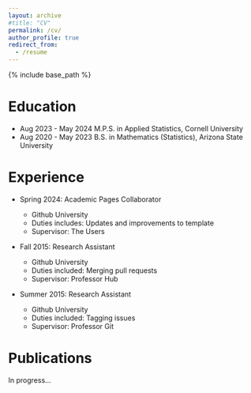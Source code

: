 ```yaml
---
layout: archive
#title: "CV"
permalink: /cv/
author_profile: true
redirect_from:
  - /resume
---
```


{% include base_path %}

Education
======
* Aug 2023 - May 2024 M.P.S. in Applied Statistics, Cornell University
* Aug 2020 - May 2023 B.S. in Mathematics (Statistics), Arizona State University

Experience
======
* Spring 2024: Academic Pages Collaborator
  * Github University
  * Duties includes: Updates and improvements to template
  * Supervisor: The Users

* Fall 2015: Research Assistant
  * Github University
  * Duties included: Merging pull requests
  * Supervisor: Professor Hub

* Summer 2015: Research Assistant
  * Github University
  * Duties included: Tagging issues
  * Supervisor: Professor Git

Publications
======
In progress...
